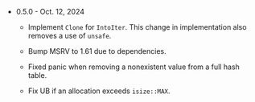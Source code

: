 * 0.5.0 - Oct. 12, 2024

    - Implement `Clone` for `IntoIter`.  This change in implementation also
      removes a use of `unsafe`.

    - Bump MSRV to 1.61 due to dependencies.

    - Fixed panic when removing a nonexistent value from a full hash table.

    - Fix UB if an allocation exceeds `isize::MAX`.

